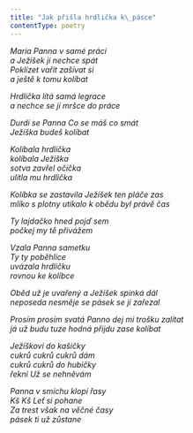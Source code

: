 ```yaml
---
title: "Jak přišla hrdlička k\_pásce"
contentType: poetry
---
```


<section>

_Maria Panna v samé práci  
a Ježíšek jí nechce spát  
Poklízet vařit zašívat si  
a ještě k tomu kolíbat_

</section>

<section>

_Hrdlička lítá samá legrace  
a nechce se jí mršce do práce_

</section>

<section>

_Durdí se Panna Co se máš co smát  
Ježíška budeš kolíbat_

</section>

<section>

_Kolíbala hrdlička  
kolíbala Ježíška  
sotva zavřel očička  
ulítla mu hrdlička_

</section>

<section>

_Kolíbka se zastavila Ježíšek ten pláče zas  
mlíko s plotny utíkalo k obědu byl právě čas_

</section>

<section>

_Ty lajdačko hned pojď sem  
počkej my tě přivážem_

</section>

<section>

_Vzala Panna sametku  
Ty ty poběhlice  
uvázala hrdličku  
rovnou ke kolíbce_

</section>

<section>

_Oběd už je uvařený a Ježíšek spinká dál  
neposeda nesměje se pásek se jí zařezal_

</section>

<section>

_Prosím prosím svatá Panno dej mi trošku zalítat  
já už budu tuze hodná přijdu zase kolíbat_

</section>

<section>

_Ježíškovi do kašičky  
cukrů cukrů cukrů dám  
cukrů cukrů do hubičky  
řekni Už se nehněvám_

</section>

<section>

_Panna v smíchu klopí řasy  
Kš Kš Leť si pohane  
Za trest však na věčné časy  
pásek ti už zůstane_

</section>
